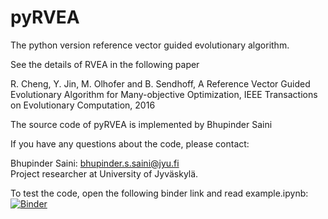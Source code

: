# pyRVEA


The python version reference vector guided evolutionary algorithm.

See the details of RVEA in the following paper

R. Cheng, Y. Jin, M. Olhofer and B. Sendhoff,
A Reference Vector Guided Evolutionary Algorithm for Many-objective
Optimization, IEEE Transactions on Evolutionary Computation, 2016

The source code of pyRVEA is implemented by Bhupinder Saini

If you have any questions about the code, please contact:

Bhupinder Saini: bhupinder.s.saini@jyu.fi\
Project researcher at University of Jyväskylä.

To test the code, open the following binder link and read example.ipynb: [![Binder](https://mybinder.org/badge_logo.svg)](https://mybinder.org/v2/gh/EchoBetaGlass/pyRVEA/master)